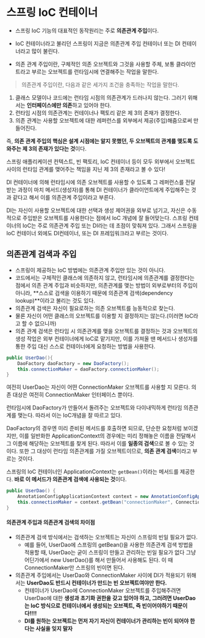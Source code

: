 # 스프링 IoC 컨테이너
- 스프링 IoC 기능의 대표적인 동작원리는 주로 **의존관계 주입**이다.
- IoC 컨테이너라고 불리던 스프링이 지금은 의존관계 주입 컨테이너 또는 DI 컨테이너라고 많이 불린다.

- 의존 관계 주입이란, 구체적인 의존 오브젝트와 그것을 사용할 주체, 보통 클라이언트라고 부르는 오브젝트를 런타임시에 연결해주는 작업을 말한다.


> 의존관계 주입이란, 다음과 같은 세가지 조건을 충족하는 작업을 말한다.
1. 클래스 모델이나 코드에는 런타임 시점의 의존관계가 드러나지 않는다. 그러기 위해서는 **인터페이스에만 의존**하고 있어야 한다.
2. 런타임 시점의 의존관계는 컨테이너나 팩토리 같은 제 3의 존재가 결정한다.
3. 의존 관계는 사용할 오브젝트에 대한 레퍼런스를 외부에서 제공(주입)해줌으로써 만들어진다.


즉, **의존 관계 주입의 핵심은 설계 시점에는 알지 못했던, 두 오브젝트의 관계를 맺도록 도와주는 제 3의 존재가 있다는 것**이다.

스프링 애플리케이션 컨텍스트, 빈 팩토리, IoC 컨테이너 등이 모두 외부에서 오브젝트 사이의 런타임 관계를 맺어주는 책임을 지닌 제 3의 존재라고 볼 수 있다!

DI 컨테이너에 의해 런타임시에 의존 오브젝트를 사용할 수 있도록 그 레퍼런스를 전달받는 과정이 마치 메서드(생성자)를 통해 DI 컨테이너가 클라이언트에게 주입해주는 것과 같다고 해서 이를 의존관계 주입이라고 부른다.

DI는 자신이 사용할 오브젝트에 대한 선택과 생성 제어권을 외부로 넘기고, 자신은 수동적으로 주입받은 오브젝트를 사용한다는 점에서 IoC 개념에 잘 들어맞는다. 스프링 컨테이너의 IoC는 주로 의존관계 주입 또는 DI라는 데 초점이 맞춰져 있다. 그래서 스프링을 IoC 컨테이너 외에도 DI컨테이너, 또는 DI 프레임워크라고 부르는 것이다.

## 의존관계 검색과 주입
- 스프링이 제공하는 IoC 방법에는 의존관계 주입만 있는 것이 아니다.
- 코드에서는 구체적인 클래스에 의존하지 않고, 런타임시에 의존관계를 결정한다는 점에서 의존 관계 주입과 비슷하지만, 의존관계를 맺는 방법이 외부로부터의 주입이 아니라, **스스로 검색을 이용하기 때문에 의존관계 검색(dependency lookup)**이라고 불리는 것도 있다.
- 의존관계 검색은 자신이 필요로하는 의존 오브젝트를 능동적으로 찾는다.
- 물론 자신이 어떤 클래스의 오브젝트를 이용할 지 결정하지는 않는다.(이러면 IoC라고 할 수 없으니까)
- 의존 관계 검색은 런타임 시 의존관계를 맺을 오브젝트를 결정하는 것과 오브젝트의 생성 작업은 외부 컨테이너에게 IoC로 맡기지만, 이를 가져올 땐 메서드나 생성자를 통한 주입 대신 스스로 컨테이너에게 요청하는 방법을 사용한다.


```java
public UserDao(){
    DaoFactory daoFactory = new DaoFactory();
    this.connectionMaker = daoFactory.connectionMaker();
}
```
여전히 UserDao는 자신이 어떤 ConnectionMaker 오브젝트를 사용할 지 모른다. 의존 대상은 여전히 ConnectionMaker 인터페이스 뿐이다.

런타임시에 DaoFactory가 만들어서 돌려주는 오브젝트와 다이내믹하게 런타임 의존관계를 맺는다. 따라서 이는 IoC개념을 잘 따르고 있다.

DaoFactory의 경우엔 미리 준비된 메서드를 호출하면 되므로, 단순한 요청처럼 보이겠지만, 이를 일반화한 ApplicationContext의 경우에는 미리 정해놓은 이름을 전달해서 그 이름에 해당하는 오브젝트를 찾게 된다. 따라서 이를 **일종의 검색**으로 볼 수 있는 것이다. 또한 그 대상이 런타임 의존관계를 가질 오브젝트이므로, **의존 관계 검색**이라고 부르는 것이다.

스프링의 IoC 컨테이너인 ApplicationContext는 `getBean()`이라는 메서드를 제공한다. **바로 이 메서드가 의존관계 검색에 사용되는 것**이다.

```java
public UserDao() {
    AnnotationConfigApplicationContext context = new AnnotationConfigApplicationContext(DaoFactory.class);
    this.connectionMaker = context.getBean("connectionMaker", ConnectionMaker.class);
}
```



#### **의존관계 주입과 의존관계 검색의 차이점**
- 의존관계 검색 방식에서는 검색하는 오브젝트는 자신이 스프링의 빈일 필요가 없다.
  - 예를 들어, UserDao에 스프링의 getBean()을 사용한 의존관계 검색 방법을 적용할 때, UserDao는 굳이 스프링이 만들고 관리하는 빈일 필요가 없다 그냥 어딘가에서 new UserDao()를 해서 만들어서 사용해도 된다. 이 때 ConnectionMaker만 스프링의 빈이면 된다.
- 의존관계 주입에서는 UserDao와 ConnectionMaker 사이에 DI가 적용되기 위해서는 **UserDao도 반드시 컨테이너가 만드는 빈 오브젝트여야만 한다.**
  - 컨테이너가 UserDao에 ConnectionMaker 오브젝트를 주입해주려면 UserDao에 대한 **생성과 초기화 권한을 갖고 있어야 하고, 그러려면 UserDao는 IoC 방식으로 컨테이너에서 생성되는 오브젝트, 즉 빈이어야하기 때문이다!!!!**
  - **DI를 원하는 오브젝트는 먼저 자기 자신이 컨테이너가 관리하는 빈이 되어야 한다는 사실을 잊지 말자**
